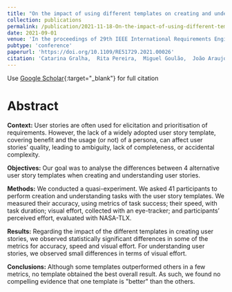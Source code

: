```yaml
---
title: "On the impact of using different templates on creating and understanding user stories"
collection: publications
permalink: /publication/2021-11-18-On-the-impact-of-using-different-templates-on-creating-and-understanding-user-stories
date: 2021-09-01
venue: 'In the proceedings of 29th IEEE International Requirements Engineering Conference'
pubtype: 'conference'
paperurl: 'https://doi.org/10.1109/RE51729.2021.00026'
citation: 'Catarina Gralha,  Rita Pereira,  Miguel Goulão,  João Araujo, &quot;On the impact of using different templates on creating and understanding user stories.&quot; In the proceedings of 29th IEEE International Requirements Engineering Conference, 2021.'
---
```

Use [Google Scholar](https://scholar.google.com/scholar?q=On+the+impact+of+using+different+templates+on+creating+and+understanding+user+stories){:target="_blank"} for full citation

# Abstract

**Context:** User stories are often used for elicitation and prioritisation of requirements. However, the lack of a widely adopted user story template, covering benefit and the usage (or not) of a persona, can affect user stories’ quality, leading to ambiguity, lack of completeness, or accidental complexity. 

**Objectives:** Our goal was to analyse the differences between 4 alternative user story templates when creating and understanding user stories. 

**Methods:** We conducted a quasi-experiment. We asked 41 participants to perform creation and understanding tasks with the user story templates. We measured their accuracy, using metrics of task success; their speed, with task duration; visual effort, collected with an eye-tracker; and participants’ perceived effort, evaluated with NASA-TLX. 

**Results:** Regarding the impact of the different templates in creating user stories, we observed statistically significant differences in some of the metrics for accuracy, speed and visual effort. For understanding user stories, we observed small differences in terms of visual effort. 

**Conclusions:** Although some templates outperformed others in a few metrics, no template obtained the best overall result. As such, we found no compelling evidence that one template is "better" than the others.

